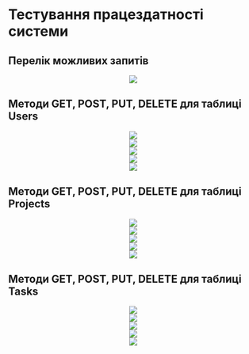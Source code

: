 # Тестування працездатності системи

## Перелік можливих запитів
<div align="center">
<img src= "https://github.com/wyrais/db_labs_io-34/blob/main/assets/lab6/0.png" />
</div>

## Методи GET, POST, PUT, DELETE для таблиці Users

<div align="center">
<img src= "https://raw.github.com/wyrais/db_labs_io-34/blob/main/assets/lab6/11.png" />
</div>

<div align="center">
<img src= "https://github.com/wyrais/db_labs_io-34/blob/main/assets/lab6/12.png" />
</div>

<div align="center">
<img src= "https://github.com/wyrais/db_labs_io-34/blob/main/assets/lab6/13.png" />
</div>

<div align="center">
<img src= "https://github.com/wyrais/db_labs_io-34/blob/main/assets/lab6/14.png" />
</div>

<div align="center">
<img src= "https://github.com/wyrais/db_labs_io-34/blob/main/assets/lab6/15.png" />
</div>

## Методи GET, POST, PUT, DELETE для таблиці Projects

<div align="center">
<img src= "https://github.com/wyrais/db_labs_io-34/blob/main/assets/lab6/21.png" />
</div>

<div align="center">
<img src= "https://github.com/wyrais/db_labs_io-34/blob/main/assets/lab6/22.png" />
</div>

<div align="center">
<img src= "https://github.com/wyrais/db_labs_io-34/blob/main/assets/lab6/23.png" />
</div>

<div align="center">
<img src= "https://github.com/wyrais/db_labs_io-34/blob/main/assets/lab6/24.png" />
</div>

<div align="center">
<img src= "https://github.com/wyrais/db_labs_io-34/blob/main/assets/lab6/25.png" />
</div>


## Методи GET, POST, PUT, DELETE для таблиці Tasks

<div align="center">
<img src= "https://github.com/wyrais/db_labs_io-34/blob/main/assets/lab6/31.png" />
</div>

<div align="center">
<img src= "https://github.com/wyrais/db_labs_io-34/blob/main/assets/lab6/32.png" />
</div>


<div align="center">
<img src= "https://github.com/wyrais/db_labs_io-34/blob/main/assets/lab6/33.png" />
</div>

<div align="center">
<img src= "https://github.com/wyrais/db_labs_io-34/blob/main/assets/lab6/34.png" />
</div>

<div align="center">
<img src= "https://github.com/wyrais/db_labs_io-34/blob/main/assets/lab6/35.png" />
</div>


